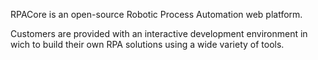 RPACore is an open-source Robotic Process Automation web platform.

Customers are provided with an interactive development environment in wich to build their own RPA solutions using a wide variety of tools.

